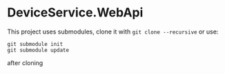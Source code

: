 # DeviceService.WebApi

This project uses submodules, clone it with `git clone --recursive` or use:
```
git submodule init
git submodule update
```
after cloning